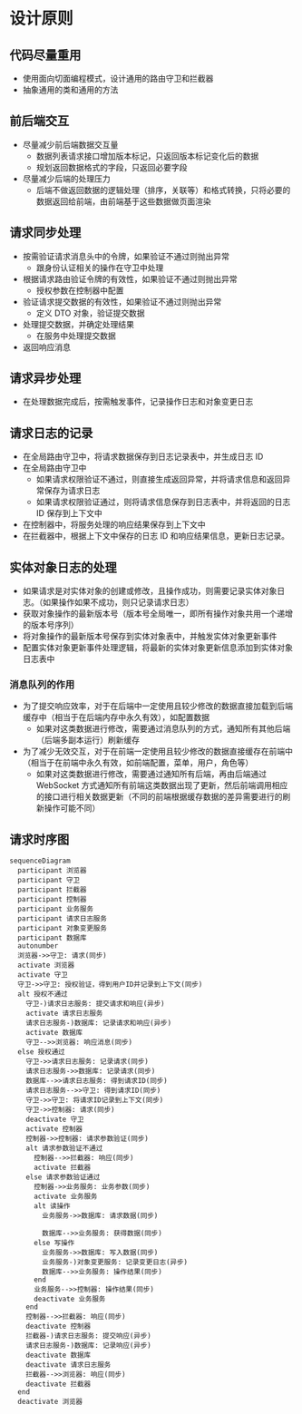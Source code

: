 # 设计原则

## 代码尽量重用

- 使用面向切面编程模式，设计通用的路由守卫和拦截器
- 抽象通用的类和通用的方法

## 前后端交互

- 尽量减少前后端数据交互量
  - 数据列表请求接口增加版本标记，只返回版本标记变化后的数据
  - 规划返回数据格式的字段，只返回必要字段
- 尽量减少后端的处理压力
  - 后端不做返回数据的逻辑处理（排序，关联等）和格式转换，只将必要的数据返回给前端，由前端基于这些数据做页面渲染

## 请求同步处理

- 按需验证请求消息头中的令牌，如果验证不通过则抛出异常
  - 跟身份认证相关的操作在守卫中处理
- 根据请求路由验证令牌的有效性，如果验证不通过则抛出异常
  - 授权参数在控制器中配置
- 验证请求提交数据的有效性，如果验证不通过则抛出异常
  - 定义 DTO 对象，验证提交数据
- 处理提交数据，并确定处理结果
  - 在服务中处理提交数据
- 返回响应消息

## 请求异步处理

- 在处理数据完成后，按需触发事件，记录操作日志和对象变更日志

## 请求日志的记录

- 在全局路由守卫中，将请求数据保存到日志记录表中，并生成日志 ID
- 在全局路由守卫中
  - 如果请求权限验证不通过，则直接生成返回异常，并将请求信息和返回异常保存为请求日志
  - 如果请求权限验证通过，则将请求信息保存到日志表中，并将返回的日志 ID 保存到上下文中
- 在控制器中，将服务处理的响应结果保存到上下文中
- 在拦截器中，根据上下文中保存的日志 ID 和响应结果信息，更新日志记录。

## 实体对象日志的处理

- 如果请求是对实体对象的创建或修改，且操作成功，则需要记录实体对象日志。（如果操作如果不成功，则只记录请求日志）
- 获取对象操作的最新版本号（版本号全局唯一，即所有操作对象共用一个递增的版本号序列）
- 将对象操作的最新版本号保存到实体对象表中，并触发实体对象更新事件
- 配置实体对象更新事件处理逻辑，将最新的实体对象更新信息添加到实体对象日志表中

### 消息队列的作用

- 为了提交响应效率，对于在后端中一定使用且较少修改的数据直接加载到后端缓存中（相当于在后端内存中永久有效），如配置数据
  - 如果对这类数据进行修改，需要通过消息队列的方式，通知所有其他后端（后端多副本运行）刷新缓存
- 为了减少无效交互，对于在前端一定使用且较少修改的数据直接缓存在前端中（相当于在前端中永久有效，如前端配置，菜单，用户，角色等）
  - 如果对这类数据进行修改，需要通过通知所有后端，再由后端通过 WebSocket 方式通知所有前端这类数据出现了更新，然后前端调用相应的接口进行相关数据更新（不同的前端根据缓存数据的差异需要进行的刷新操作可能不同）

## 请求时序图

```mermaid
sequenceDiagram
  participant 浏览器
  participant 守卫
  participant 拦截器
  participant 控制器
  participant 业务服务
  participant 请求日志服务
  participant 对象变更服务
  participant 数据库
  autonumber
  浏览器->>守卫: 请求(同步)
  activate 浏览器
  activate 守卫
  守卫->>守卫: 授权验证，得到用户ID并记录到上下文(同步)
  alt 授权不通过
    守卫-)请求日志服务: 提交请求和响应(异步)
    activate 请求日志服务
    请求日志服务-)数据库: 记录请求和响应(异步)
    activate 数据库
    守卫-->>浏览器: 响应消息(同步)
  else 授权通过
    守卫->>请求日志服务: 记录请求(同步)
    请求日志服务->>数据库: 记录请求(同步)
    数据库-->>请求日志服务: 得到请求ID(同步)
    请求日志服务-->>守卫: 得到请求ID(同步)
    守卫->>守卫: 将请求ID记录到上下文(同步)
    守卫->>控制器: 请求(同步)
    deactivate 守卫
    activate 控制器
    控制器->>控制器: 请求参数验证(同步)
    alt 请求参数验证不通过
      控制器-->>拦截器: 响应(同步)
      activate 拦截器
    else 请求参数验证通过
      控制器->>业务服务: 业务参数(同步)
      activate 业务服务
      alt 读操作
        业务服务->>数据库: 请求数据(同步)

        数据库-->>业务服务: 获得数据(同步)
      else 写操作
        业务服务->>数据库: 写入数据(同步)
        业务服务-)对象变更服务: 记录变更日志(异步)
        数据库-->>业务服务: 操作结果(同步)
      end
      业务服务-->>控制器: 操作结果(同步)
      deactivate 业务服务
    end
    控制器-->>拦截器: 响应(同步)
    deactivate 控制器
    拦截器-)请求日志服务: 提交响应(异步)
    请求日志服务-)数据库: 记录响应(异步)
    deactivate 数据库
    deactivate 请求日志服务
    拦截器-->>浏览器: 响应(同步)
    deactivate 拦截器
  end
  deactivate 浏览器
```
